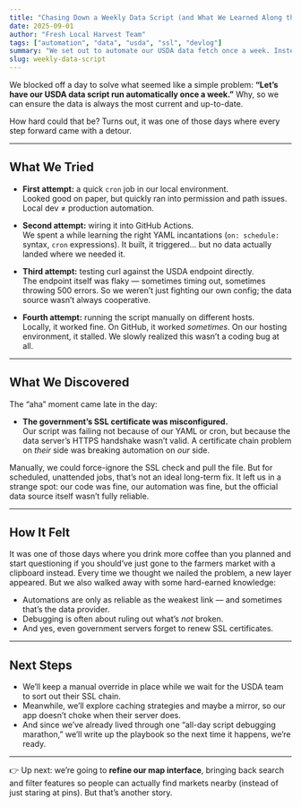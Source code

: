 ```yaml
---
title: "Chasing Down a Weekly Data Script (and What We Learned Along the Way)"
date: 2025-09-01
author: "Fresh Local Harvest Team"
tags: ["automation", "data", "usda", "ssl", "devlog"]
summary: "We set out to automate our USDA data fetch once a week. Instead, we ended up debugging flaky endpoints, GitHub Actions, and a government SSL certificate. Here’s the story."
slug: weekly-data-script
---
```



We blocked off a day to solve what seemed like a simple problem:  **“Let’s have our USDA data script run automatically once a week.”** Why, so we can ensure the data is always the most current and up-to-date.

How hard could that be? Turns out, it was one of those days where every step forward came with a detour.

---

## What We Tried
- **First attempt:** a quick `cron` job in our local environment.  
  Looked good on paper, but quickly ran into permission and path issues. Local dev ≠ production automation.
  
- **Second attempt:** wiring it into GitHub Actions.  
  We spent a while learning the right YAML incantations (`on: schedule:` syntax, `cron` expressions). It built, it triggered… but no data actually landed where we needed it.
  
- **Third attempt:** testing curl against the USDA endpoint directly.  
  The endpoint itself was flaky — sometimes timing out, sometimes throwing 500 errors. So we weren’t just fighting our own config; the data source wasn’t always cooperative.

- **Fourth attempt:** running the script manually on different hosts.  
  Locally, it worked fine. On GitHub, it worked *sometimes*. On our hosting environment, it stalled. We slowly realized this wasn’t a coding bug at all.

---

## What We Discovered
The “aha” moment came late in the day:  
- **The government’s SSL certificate was misconfigured.**  
  Our script was failing not because of our YAML or cron, but because the data server’s HTTPS handshake wasn’t valid. A certificate chain problem on *their* side was breaking automation on *our* side.

Manually, we could force-ignore the SSL check and pull the file. But for scheduled, unattended jobs, that’s not an ideal long-term fix. It left us in a strange spot: our code was fine, our automation was fine, but the official data source itself wasn’t fully reliable.

---

## How It Felt
It was one of those days where you drink more coffee than you planned and start questioning if you should’ve just gone to the farmers market with a clipboard instead. Every time we thought we nailed the problem, a new layer appeared. But we also walked away with some hard-earned knowledge:

- Automations are only as reliable as the weakest link — and sometimes that’s the data provider.  
- Debugging is often about ruling out what’s *not* broken.  
- And yes, even government servers forget to renew SSL certificates.

---

## Next Steps
- We’ll keep a manual override in place while we wait for the USDA team to sort out their SSL chain.  
- Meanwhile, we’ll explore caching strategies and maybe a mirror, so our app doesn’t choke when their server does.  
- And since we’ve already lived through one “all-day script debugging marathon,” we’ll write up the playbook so the next time it happens, we’re ready.

---

👉 Up next: we’re going to **refine our map interface**, bringing back search and filter features so people can actually find markets nearby (instead of just staring at pins). But that’s another story.
